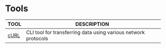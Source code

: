 # Tools

| **TOOL** | **DESCRIPTION** |
| ---------- | -------------------- |
| [cURL](curl.md) | CLI tool for transferring data using various network protocols |
